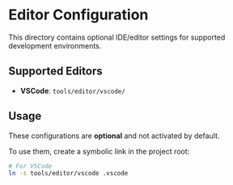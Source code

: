 # Editor Configuration

This directory contains optional IDE/editor settings for supported development environments.

## Supported Editors

- **VSCode**: `tools/editor/vscode/`

## Usage

These configurations are **optional** and not activated by default.

To use them, create a symbolic link in the project root:

```bash
# For VSCode
ln -s tools/editor/vscode .vscode
```
